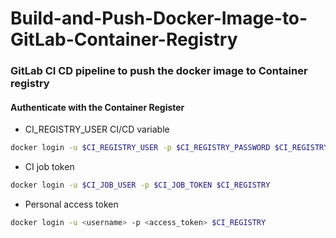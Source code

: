 # Build-and-Push-Docker-Image-to-GitLab-Container-Registry

### GitLab CI CD pipeline to push the docker image to Container registry

#### Authenticate with the Container Register

- CI_REGISTRY_USER CI/CD variable

```bash
docker login -u $CI_REGISTRY_USER -p $CI_REGISTRY_PASSWORD $CI_REGISTRY
```

- CI job token

```bash
docker login -u $CI_JOB_USER -p $CI_JOB_TOKEN $CI_REGISTRY
```

- Personal access token

```bash
docker login -u <username> -p <access_token> $CI_REGISTRY
```
